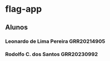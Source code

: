 # flag-app

## Alunos

### Leonardo de Lima Pereira GRR20214905
### Rodolfo C. dos Santos GRR20230992
